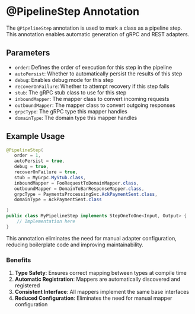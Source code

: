 # @PipelineStep Annotation

The `@PipelineStep` annotation is used to mark a class as a pipeline step. This annotation enables automatic generation of gRPC and REST adapters.

## Parameters

- `order`: Defines the order of execution for this step in the pipeline
- `autoPersist`: Whether to automatically persist the results of this step
- `debug`: Enables debug mode for this step
- `recoverOnFailure`: Whether to attempt recovery if this step fails
- `stub`: The gRPC stub class to use for this step
- `inboundMapper`: The mapper class to convert incoming requests
- `outboundMapper`: The mapper class to convert outgoing responses
- `grpcType`: The gRPC type this mapper handles
- `domainType`: The domain type this mapper handles

## Example Usage

```java
@PipelineStep(
   order = 1,
   autoPersist = true,
   debug = true,
   recoverOnFailure = true,
   stub = MyGrpc.MyStub.class,
   inboundMapper = FooRequestToDomainMapper.class,
   outboundMapper = DomainToBarResponseMapper.class,
   grpcType = PaymentsProcessingSvc.AckPaymentSent.class,
   domainType = AckPaymentSent.class

)
public class MyPipelineStep implements StepOneToOne<Input, Output> {
    // Implementation here
}
```

This annotation eliminates the need for manual adapter configuration, reducing boilerplate code and improving maintainability.

### Benefits

1. **Type Safety**: Ensures correct mapping between types at compile time
2. **Automatic Registration**: Mappers are automatically discovered and registered
3. **Consistent Interface**: All mappers implement the same base interfaces
4. **Reduced Configuration**: Eliminates the need for manual mapper configuration